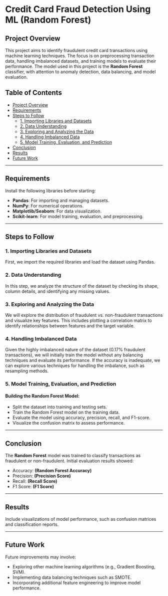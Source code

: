 # Credit Card Fraud Detection Using ML (Random Forest)

## Project Overview
This project aims to identify fraudulent credit card transactions using machine learning techniques. The focus is on preprocessing transaction data, handling imbalanced datasets, and training models to evaluate their performance. The model used in this project is the **Random Forest** classifier, with attention to anomaly detection, data balancing, and model evaluation.

## Table of Contents
- [Project Overview](#project-overview)
- [Requirements](#requirements)
- [Steps to Follow](#steps-to-follow)
  - [1. Importing Libraries and Datasets](#1-importing-libraries-and-datasets)
  - [2. Data Understanding](#2-data-understanding)
  - [3. Exploring and Analyzing the Data](#3-exploring-and-analyzing-the-data)
  - [4. Handling Imbalanced Data](#4-handling-imbalanced-data)
  - [5. Model Training, Evaluation, and Prediction](#5-model-training-evaluation-and-prediction)
- [Conclusion](#conclusion)
- [Results](#results)
- [Future Work](#future-work)

---

## Requirements

Install the following libraries before starting:

- **Pandas**: For importing and managing datasets.
- **NumPy**: For numerical operations.
- **Matplotlib/Seaborn**: For data visualization.
- **Scikit-learn**: For model training, evaluation, and preprocessing.

---

## Steps to Follow

### 1. Importing Libraries and Datasets
First, we import the required libraries and load the dataset using Pandas.

### 2. Data Understanding
In this step, we analyze the structure of the dataset by checking its shape, column details, and identifying any missing values.

### 3. Exploring and Analyzing the Data
We will explore the distribution of fraudulent vs. non-fraudulent transactions and visualize key features. This includes plotting a correlation matrix to identify relationships between features and the target variable.

### 4. Handling Imbalanced Data
Given the highly imbalanced nature of the dataset (0.17% fraudulent transactions), we will initially train the model without any balancing techniques and evaluate its performance. If the accuracy is inadequate, we can explore various techniques for handling the imbalance, such as resampling methods.

### 5. Model Training, Evaluation, and Prediction

#### Building the Random Forest Model:
- Split the dataset into training and testing sets.
- Train the Random Forest model on the training data.
- Evaluate the model using accuracy, precision, recall, and F1-score.
- Visualize the confusion matrix to assess performance.

---

## Conclusion
The **Random Forest** model was trained to classify transactions as fraudulent or non-fraudulent. Initial evaluation results showed:
- Accuracy: **(Random Forest Accuracy)**
- Precision: **(Precision Score)**
- Recall: **(Recall Score)**
- F1 Score: **(F1 Score)**

---

## Results
Include visualizations of model performance, such as confusion matrices and classification reports.

---

## Future Work
Future improvements may involve:
- Exploring other machine learning algorithms (e.g., Gradient Boosting, SVM).
- Implementing data balancing techniques such as SMOTE.
- Incorporating additional feature engineering to improve model performance.

